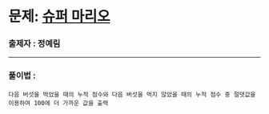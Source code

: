 # 문제: [슈퍼 마리오][link]

[link]: https://www.acmicpc.net/problem/2851

### 출제자 : 정예림

---

### 풀이법 :
    다음 버섯을 먹었을 때의 누적 점수와 다음 버섯을 먹지 않았을 때의 누적 점수 중 절댓값을 이용하여 100에 더 가까운 값을 출력

